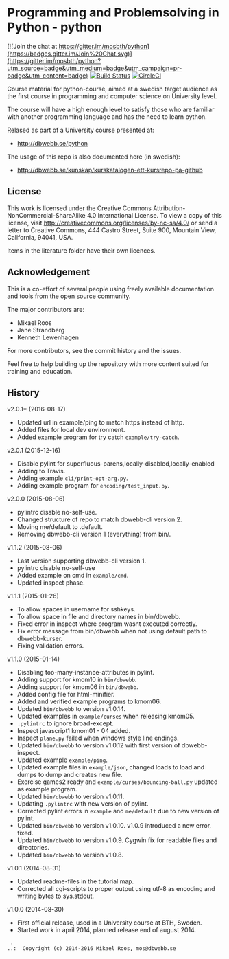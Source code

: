 Programming and Problemsolving in Python - python
===================

[![Join the chat at https://gitter.im/mosbth/python](https://badges.gitter.im/Join%20Chat.svg)](https://gitter.im/mosbth/python?utm_source=badge&utm_medium=badge&utm_campaign=pr-badge&utm_content=badge)
[![Build Status](https://travis-ci.org/mosbth/python.svg)](https://travis-ci.org/mosbth/python)
[![CircleCI](https://circleci.com/gh/dbwebb-se/python.svg?style=svg)](https://circleci.com/gh/dbwebb-se/python)

Course material for python-course, aimed at a swedish target audience as the first course in programming and computer science on University level.

The course will have a high enough level to satisfy those who are familiar with another programming language and has the need to learn python.

Relased as part of a University course presented at:

* http://dbwebb.se/python

The usage of this repo is also documented here (in swedish):

* http://dbwebb.se/kunskap/kurskatalogen-ett-kursrepo-pa-github



License
-------------------

This work is licensed under the Creative Commons Attribution-NonCommercial-ShareAlike 4.0 International License. To view a copy of this license, visit http://creativecommons.org/licenses/by-nc-sa/4.0/ or send a letter to Creative Commons, 444 Castro Street, Suite 900, Mountain View, California, 94041, USA.

Items in the literature folder have their own licences.



Acknowledgement
-------------------

This is a co-effort of several people using freely available documentation and tools from the open source community.

The major contributors are:

* Mikael Roos
* Jane Strandberg
* Kenneth Lewenhagen

For more contributors, see the commit history and the issues.

Feel free to help building up the repository with more content suited for training and education.



History
-------------------

v2.0.1* (2016-08-17)

* Updated url in example/ping to match https instead of http.
* Added files for local dev environment.
* Added example program for try catch `example/try-catch`.


v2.0.1 (2015-12-16)

* Disable pylint for superfluous-parens,locally-disabled,locally-enabled
* Adding to Travis.
* Adding example `cli/print-opt-arg.py`.
* Adding example program for `encoding/test_input.py`.


v2.0.0 (2015-08-06)

* pylintrc disable no-self-use.
* Changed structure of repo to match dbwebb-cli version 2.
* Moving me/default to .default.
* Removing dbwebb-cli version 1 (everything) from bin/.


v1.1.2 (2015-08-06)

* Last version supporting dbwebb-cli version 1.
* pylintrc disable no-self-use
* Added example on cmd in `example/cmd`.
* Updated inspect phase.


v1.1.1 (2015-01-26)

* To allow spaces in username for sshkeys.
* To allow space in file and directory names in bin/dbwebb.
* Fixed error in inspect where program wasnt executed correctly.
* Fix error message from bin/dbwebb when not using default path to dbwebb-kurser.
* Fixing validation errors.


v1.1.0 (2015-01-14)

* Disabling too-many-instance-attributes in pylint.
* Adding support for kmom10 in `bin/dbwebb`.
* Adding support for kmom06 in `bin/dbwebb`.
* Added config file for html-minifier.
* Added and verified example programs to kmom06.
* Updated `bin/dbwebb` to version v1.0.14.
* Updated examples in `example/curses` when releasing kmom05.
* `.pylintrc` to ignore broad-except.
* Inspect javascript1 kmom01 - 04 added.
* Inspect `plane.py` failed when windows style line endings.
* Updated `bin/dbwebb` to version v1.0.12 with first version of dbwebb-inspect.
* Updated example `example/ping`.
* Updated example files in `example/json`, changed loads to load and dumps to dump and creates new file.
* Exercise games2 ready and `example/curses/bouncing-ball.py` updated as example program.
* Updated `bin/dbwebb` to version v1.0.11.
* Updating `.pylintrc` with new version of pylint.
* Corrected pylint errors in `example` and `me/default` due to new version of pylint.
* Updated `bin/dbwebb` to version v1.0.10. v1.0.9 introduced a new error, fixed.
* Updated `bin/dbwebb` to version v1.0.9. Cygwin fix for readable files and directories.
* Updated `bin/dbwebb` to version v1.0.8.


v1.0.1 (2014-08-31)

* Updated readme-files in the tutorial map.
* Corrected all cgi-scripts to proper output using utf-8 as encoding and writing bytes to sys.stdout.


v1.0.0 (2014-08-30)

* First official release, used in a University course at BTH, Sweden.
* Started work in april 2014, planned release end of august 2014.



```
 .
..:  Copyright (c) 2014-2016 Mikael Roos, mos@dbwebb.se
```
